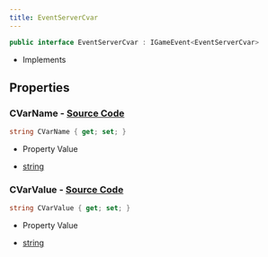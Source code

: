 ```yaml
---
title: EventServerCvar
---
```


```csharp
public interface EventServerCvar : IGameEvent<EventServerCvar>
```

- Implements

## Properties

### **CVarName** - [Source Code](https://github.com/swiftly-solution/swiftlys2/blob/main/managed/src/SwiftlyS2.Generated/GameEvents/Interfaces/EventServerCvar.cs#L24)

```csharp
string CVarName { get; set; }
```

- Property Value

- [string](https://learn.microsoft.com/dotnet/api/system.string)

### **CVarValue** - [Source Code](https://github.com/swiftly-solution/swiftlys2/blob/main/managed/src/SwiftlyS2.Generated/GameEvents/Interfaces/EventServerCvar.cs#L31)

```csharp
string CVarValue { get; set; }
```

- Property Value

- [string](https://learn.microsoft.com/dotnet/api/system.string)

